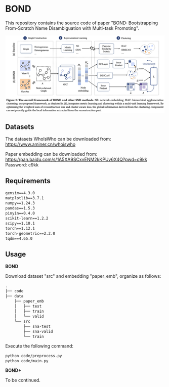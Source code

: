# BOND
This repository contains the source code of paper "BOND: Bootstrapping From-Scratch Name Disambiguation with Multi-task Promoting".

![Overview](/Bond.png)

## Datasets
The datasets WhoIsWho can be downloaded from: https://www.aminer.cn/whoiswho

Paper embedding can be downloaded from: https://pan.baidu.com/s/1A5XA9SCxvENM2kKPUv6X4Q?pwd=c9kk 
Password: c9kk

## Requirements
    gensim==4.3.0
    matplotlib==3.7.1
    numpy==1.24.3
    pandas==1.5.3
    pinyin==0.4.0
    scikit-learn==1.2.2
    scipy==1.10.1
    torch==1.12.1
    torch-geometric==2.2.0
    tqdm==4.65.0

## Usage

**BOND**

Download dataset "src" and embedding "paper_emb", organize as follows:


    .
    ├── code
    ├── data
        ├── paper_emb
        │   ├── test
        │   ├── train
        │   └── valid
        └── src
            ├── sna-test
            ├── sna-valid
            └── train


Execute the following command:

    python code/preprocess.py
    python code/main.py


**BOND+**

To be continued.


